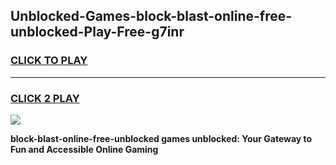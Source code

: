 
## Unblocked-Games-block-blast-online-free-unblocked-Play-Free-g7inr
<h3>
<a href="https://premium76.site?title=block-blast-online-free-unblocked&ref=19M">CLICK TO PLAY</a></h3>
<hr>

<h3>
<a href="https://premium76.site?title=block-blast-online-free-unblocked&ref=19M">CLICK 2 PLAY</a>
  
</h3>

<a href="https://premium76.site?title=block-blast-online-free-unblocked&ref=19M"><img src="https://clearcache.store/games.png"></a>


**block-blast-online-free-unblocked games unblocked: Your Gateway to Fun and Accessible Online Gaming**
